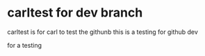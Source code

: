 # carltest for dev branch
carltest is for carl to test the githunb
this is a testing for github dev

for a testing
